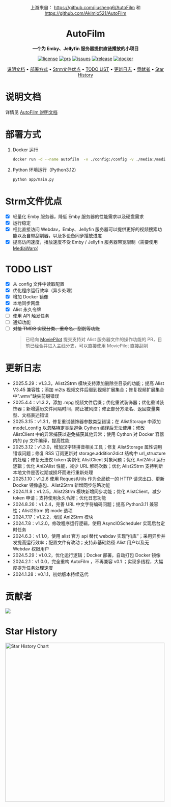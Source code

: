 [license]: /LICENSE
[license-badge]: https://img.shields.io/github/license/Akimio521/AutoFilm?style=flat-square&a=1
[prs]: https://github.com/Akimio521/AutoFilm
[prs-badge]: https://img.shields.io/badge/PRs-welcome-brightgreen.svg?style=flat-square
[issues]: https://github.com/Akimio521/AutoFilm/issues/new
[issues-badge]: https://img.shields.io/badge/Issues-welcome-brightgreen.svg?style=flat-square
[release]: https://github.com/Akimio521/AutoFilm/releases/latest
[release-badge]: https://img.shields.io/github/v/release/Akimio521/AutoFilm?style=flat-square
[docker]: https://hub.docker.com/r/akimio/autofilm
[docker-badge]: https://img.shields.io/docker/pulls/akimio/autofilm?color=%2348BB78&logo=docker&label=pulls

<div align="center">

上游来自： https://github.com/jiusheng6/AutoFilm  和 https://github.com/Akimio521/AutoFilm
# AutoFilm

**一个为 Emby、Jellyfin 服务器提供直链播放的小项目** 

[![license][license-badge]][license]
[![prs][prs-badge]][prs]
[![issues][issues-badge]][issues]
[![release][release-badge]][release]
[![docker][docker-badge]][docker]


[说明文档](#说明文档) •
[部署方式](#部署方式) •
[Strm文件优点](#Strm文件优点) •
[TODO LIST](#todo-list) •
[更新日志](#更新日志) •
[贡献者](#贡献者) •
[Star History](#star-history)

</div>

# 说明文档
详情见 [AutoFilm 说明文档](https://blog.akimio.top/posts/1031/)

# 部署方式
1. Docker 运行
    ```bash
    docker run -d --name autofilm  -v ./config:/config -v ./media:/media -v ./logs:/logs akimio/autofilm
    ```
2. Python 环境运行（Python3.12）
    ```bash
    python app/main.py
    ```

# Strm文件优点
- [x] 轻量化 Emby 服务器，降低 Emby 服务器的性能需求以及硬盘需求
- [x] 运行稳定
- [x] 相比直接访问 Webdav，Emby、Jellyfin 服务器可以提供更好的视频搜索功能以及自带刮削器，以及多设备同步播放进度
- [x] 提高访问速度，播放速度不受 Emby / Jellyfin 服务器带宽限制（需要使用 [MediaWarp](https://github.com/Akimio521/MediaWarp)）

# TODO LIST
- [x] 从 config 文件中读取配置
- [x] 优化程序运行效率（异步处理）
- [x] 增加 Docker 镜像
- [x] 本地同步网盘
- [x] Alist 永久令牌
- [ ] 使用 API 触发任务
- [ ] 通知功能
- [ ] ~~对接 TMDB 实现分类、重命名、刮削等功能~~
    > 已经向 [MoviePilot](https://github.com/jxxghp/MoviePilot) 提交支持对 Alist 服务器文件的操作功能的 PR，目前已经合并进入主线分支，可以直接使用 MoviePilot 直接刮削

# 更新日志
- 2025.5.29：v1.3.3，Alist2Strm 模块支持添加删除空目录的功能；提高 Alist V3.45 兼容性；添加 m2ts 视频文件后缀到视频扩展集合；修复视频扩展集合中".wmv"缺失前缀错误
- 2025.4.4：v1.3.2，添加 .mpg 视频文件后缀；优化重试装饰器；优化重试装饰器；新增遍历文件间隔时间，防止被风控；修正部分方法名、返回变量类型、文档表述错误
- 2025.3.15：v1.3.1，修复重试装饰器参数类型错误；在 AlistStorage 中添加 model_config 以忽略特定类型避免 Cython 编译后无法使用；修改 AlistClient 中的异常捕获以避免捕获其他异常；使用 Cython 对 Docker 容器内的 py 文件编译，提高性能
- 2025.3.12：v1.3.0，增加汉字转拼音相关工具；修复 AlistStorage 属性调用错误问题；修复 RSS 订阅更新对 storage.addition2dict 结构中 url_structure 的处理；修复无法仅 token 实例化 AlistClient 对象问题；优化 Ani2Alist 运行逻辑；优化 Ani2Alist 性能，减少 URL 解码次数；优化 Alist2Strm 支持判断本地文件是否过期或损坏而进行重新处理
- 2025.1.10：v1.2.6 使用 RequestUtils 作为全局统一的 HTTP 请求出口、更新 Docker 镜像底包、Alist2Strm 新增同步忽略功能
- 2024.11.8：v1.2.5，Alist2Strm 模块新增同步功能；优化 AlistClient，减少 token 申请；支持使用永久令牌；优化日志功能
- 2024.8.26：v1.2.4，完善 URL 中文字符编码问题；提高 Python3.11 兼容性；Alist2Strm 的 mode 选项
- 2024.7.17：v1.2.2，增加 Ani2Strm 模块
- 2024.7.8：v1.2.0，修改程序运行逻辑，使用 AsyncIOScheduler 实现后台定时任务
- 2024.6.3：v1.1.0，使用 alist 官方 api 替代 webdav 实现“扫库”；采用异步并发提高运行效率；配置文件有改动；支持非基础路径 Alist 用户以及无 Webdav 权限用户
- 2024.5.29：v1.0.2，优化运行逻辑；Docker 部署，自动打包 Docker 镜像
- 2024.2.1：v1.0.0，完全重构 AutoFilm ，不再兼容 v0.1 ；实现多线程，大幅度提升任务处理速度
- 2024.1.28：v0.1.1，初始版本持续迭代

# 贡献者
<a href="https://github.com/Akimio521/AutoFilm/graphs/contributors">
  <img src="https://contrib.rocks/image?repo=Akimio521/AutoFilm" />
</a>

# Star History
<a href="https://github.com/Akimio521/AutoFilm/stargazers">
    <img width="500" alt="Star History Chart" src="https://api.star-history.com/svg?repos=Akimio521/AutoFilm&type=Date">
</a> 